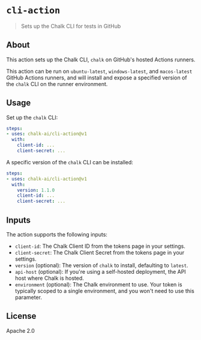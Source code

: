 # `cli-action`
> Sets up the Chalk CLI for tests in GitHub

## About
This action sets up the Chalk CLI, `chalk` on GitHub's hosted Actions runners.

This action can be run on `ubuntu-latest`, `windows-latest`, and `macos-latest` 
GitHub Actions runners, and will install and expose a specified version of the 
`chalk` CLI on the runner environment.

## Usage

Set up the `chalk` CLI:

```yaml
steps:
- uses: chalk-ai/cli-action@v1
  with:
    client-id: ...
    client-secret: ...
```

A specific version of the `chalk` CLI can be installed:

```yaml
steps:
- uses: chalk-ai/cli-action@v1
  with:
    version: 1.1.0
    client-id: ...
    client-secret: ...
```

## Inputs
The action supports the following inputs:

- `client-id`: The Chalk Client ID from the tokens page in your settings.
- `client-secret`: The Chalk Client Secret from the tokens page in your settings.
- `version` (optional): The version of `chalk` to install, defaulting to `latest`.
- `api-host` (optional): If you're using a self-hosted deployment, the API host where Chalk is hosted.
- `environment` (optional): The Chalk environment to use. Your token is typically scoped to a single environment, and you won't need to use this parameter.

## License
Apache 2.0
